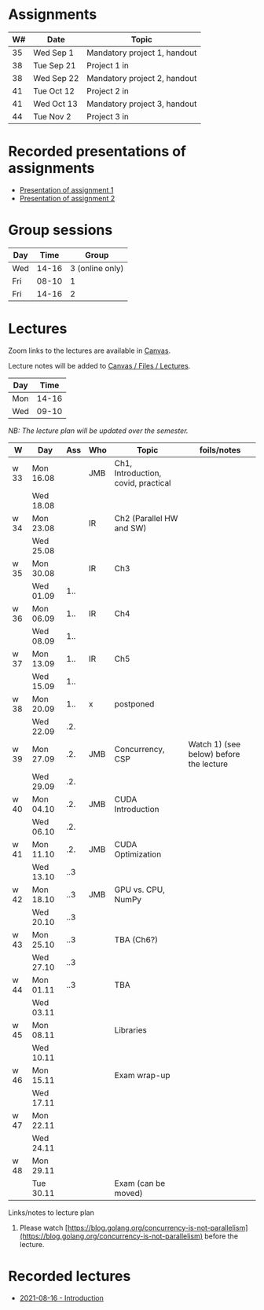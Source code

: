 # Assignments

| W# | Date         | Topic                        |
|----|--------------|------------------------------|
| 35 | Wed   Sep 1  | Mandatory project 1, handout |
| 38 | Tue   Sep 21 | Project 1 in                 |
| 38 | Wed   Sep 22 | Mandatory project 2, handout |
| 41 | Tue   Oct 12 | Project 2 in                 |
| 41 | Wed   Oct 13 | Mandatory project 3, handout |
| 44 | Tue   Nov 2  | Project 3 in                 |

# Recorded presentations of assignments

* [Presentation of assignment 1](https://mediasite.uit.no/Mediasite/Play/1b8c998c6b9c4177a01ae1115dc910b41d)
* [Presentation of assignment 2](https://mediasite.uit.no/Mediasite/Play/8a5ec87d92ee41e197a371fe64a7d20c1d)

# Group sessions

| Day | Time  | Group           |
|-----|-------|-----------------|
| Wed | 14-16 | 3 (online only) |
| Fri | 08-10 | 1               |
| Fri | 14-16 | 2               |



# Lectures

Zoom links to the lectures are available in [Canvas](https://uit.instructure.com/courses/22516).

Lecture notes will be added to [Canvas / Files / Lectures](https://uit.instructure.com/courses/22516/files/folder/lectures). 

| Day | Time  |
|-----|-------|
| Mon | 14-16 |
| Wed | 09-10 |

*NB: The lecture plan will be updated over the semester.*

| W    | Day       | Ass | Who | Topic                               | foils/notes                             |
|------|-----------|-----|-----|-------------------------------------|-----------------------------------------|
| w 33 | Mon 16.08 |     | JMB | Ch1, Introduction, covid, practical |                                         |
|      | Wed 18.08 |     |     |                                     |                                         |
| w 34 | Mon 23.08 |     | IR  | Ch2 (Parallel HW and SW)            |                                         |
|      | Wed 25.08 |     |     |                                     |                                         |
| w 35 | Mon 30.08 |     | IR  | Ch3                                 |                                         |
|      | Wed 01.09 | 1.. |     |                                     |                                         |
| w 36 | Mon 06.09 | 1.. | IR  | Ch4                                 |                                         |
|      | Wed 08.09 | 1.. |     |                                     |                                         |
| w 37 | Mon 13.09 | 1.. | IR  | Ch5                                 |                                         |
|      | Wed 15.09 | 1.. |     |                                     |                                         |
| w 38 | Mon 20.09 | 1.. | x   | postponed                           |                                         |
|      | Wed 22.09 | .2. |     |                                     |                                         |
| w 39 | Mon 27.09 | .2. | JMB |  Concurrency, CSP                   | Watch 1) (see below) before the lecture |
|      | Wed 29.09 | .2. |     |                                     |                                         |
| w 40 | Mon 04.10 | .2. | JMB | CUDA Introduction                   |                                         |
|      | Wed 06.10 | .2. |     |                                     |                                         |
| w 41 | Mon 11.10 | .2. | JMB | CUDA Optimization                   |                                         |
|      | Wed 13.10 | ..3 |     |                                     |                                         |
| w 42 | Mon 18.10 | ..3 | JMB | GPU vs. CPU, NumPy                  |                                         |
|      | Wed 20.10 | ..3 |     |                                     |                                         |
| w 43 | Mon 25.10 | ..3 |     | TBA (Ch6?)                          |                                         |
|      | Wed 27.10 | ..3 |     |                                     |                                         |
| w 44 | Mon 01.11 | ..3 |     | TBA                                 |                                         |
|      | Wed 03.11 |     |     |                                     |                                         |
| w 45 | Mon 08.11 |     |     | Libraries                           |                                         |
|      | Wed 10.11 |     |     |                                     |                                         |
| w 46 | Mon 15.11 |     |     | Exam wrap-up                        |                                         |
|      | Wed 17.11 |     |     |                                     |                                         |
| w 47 | Mon 22.11 |     |     |                                     |                                         |
|      | Wed 24.11 |     |     |                                     |                                         |
| w 48 | Mon 29.11 |     |     |                                     |                                         |
|      | Tue 30.11 |     |     | Exam (can be moved)                 |                                         |


Links/notes to lecture plan
1. Please watch [https://blog.golang.org/concurrency-is-not-parallelism](https://blog.golang.org/concurrency-is-not-parallelism) before the lecture.

# Recorded lectures

- [2021-08-16 - Introduction](https://mediasite.uit.no/Mediasite/Play/f16de062c8fd4be3aae95e67d0701e801d)


